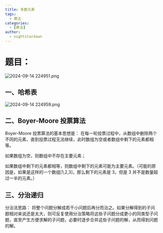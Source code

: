 ```yaml
---
title: 多数元素
tags:
  - 算法
categories:
  - [算法]
author:
  - nightstardawn
---
```


# 题目：

![ 2024-09-14 224951.png](https://s2.loli.net/2024/09/14/cK9IGMe8UxYWkD2.png)

## 一、哈希表

![ 2024-09-14 224959.png](https://s2.loli.net/2024/09/14/9UGgbde6nTFrQCk.png)

## 二、Boyer-Moore 投票算法

Boyer-Moore 投票算法的基本思想是：
在每一轮投票过程中，从数组中删除两个不同的元素，直到投票过程无法继续，此时数组为空或者数组中剩下的元素都相等。

如果数组为空，则数组中不存在主要元素；

如果数组中剩下的元素都相等，则数组中剩下的元素可能为主要元素。（可能的原因是，如果是这样的一个数组[1,2,3]，那么剩下的元素是 3，但是 3 并不是数量超过一半的元素。）

## 三、分治递归

分治法思路：
将整个问题分解成若干小问题后再分而治之。如果分解得到的子问题相对来说还是太大，则可反复使用分治策略将这些子问题分成更小的同类型子问题，直至产生方便求解的子问题，必要时逐步合并这些子问题的解，从而得到问题的解。
